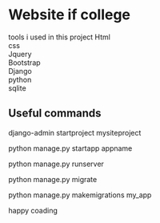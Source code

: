 <h1>Website if college</h1> 

tools i used in this project
Html<br>
css<br>
Jquery<br>
Bootstrap<br>
Django<br>
python<br>
sqlite<br>


Useful commands
-----------------
django-admin startproject mysiteproject

python manage.py startapp appname 

python manage.py runserver

python manage.py migrate

python manage.py makemigrations my_app


happy coading
